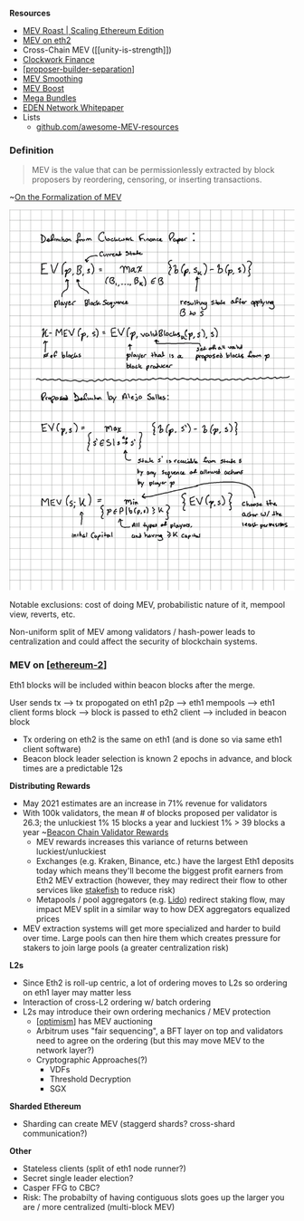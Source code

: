 ---
---

**Resources**

- [MEV Roast | Scaling Ethereum Edition](https://www.youtube.com/watch?v=krlAqKsdLkw)
- [MEV on eth2](https://www.youtube.com/watch?v=zsgC6mNP9eU)
- Cross-Chain MEV ([[unity-is-strength]])
- [Clockwork Finance](https://eprint.iacr.org/2021/1147.pdf)
- [[proposer-builder-separation]]
- [MEV Smoothing](https://notes.ethereum.org/@frankdfr/ryJ7fTyeF)
- [MEV Boost](https://ethresear.ch/t/mev-boost-merge-ready-flashbots-architecture/11177)
- [Mega Bundles](https://twitter.com/bertcmiller/status/1442548307595706369)
- [EDEN Network Whitepaper](https://edennetwork.io/EDEN_Network___Whitepaper___2021_07.pdf)
- Lists
  - [github.com/awesome-MEV-resources](https://github.com/0xalpharush/awesome-MEV-resources)

### Definition

> MEV is the value that can be permissionlessly extracted by block proposers by reordering, censoring, or inserting transactions.

~[On the Formalization of MEV](https://writings.flashbots.net/research/formalization-mev/)

![](../../assets/mev-definition.png)

Notable exclusions: cost of doing MEV, probabilistic nature of it, mempool view, reverts, etc.

Non-uniform split of MEV among validators / hash-power leads to centralization and could affect the security of blockchain systems.

### MEV on [[ethereum-2]]

Eth1 blocks will be included within beacon blocks after the merge.

User sends tx
--> tx propogated on eth1 p2p
--> eth1 mempools
--> eth1 client forms block
--> block is passed to eth2 client
--> included in beacon block

- Tx ordering on eth2 is the same on eth1 (and is done so via same eth1 client software)
- Beacon block leader selection is known 2 epochs in advance, and block times are a predictable 12s

**Distributing Rewards**

- May 2021 estimates are an increase in 71% revenue for validators
- With 100k validators, the mean # of blocks proposed per validator is 26.3; the unluckiest 1% 15 blocks a year and luckiest 1% > 39 blocks a year ~[Beacon Chain Validator Rewards](https://pintail.xyz/posts/beacon-chain-validator-rewards/)
  - MEV rewards increases this variance of returns between luckiest/unluckiest
  - Exchanges (e.g. Kraken, Binance, etc.) have the largest Eth1 deposits today which means they'll become the biggest profit earners from Eth2 MEV extraction (however, they may redirect their flow to other services like [stakefish](https://stake.fish/) to reduce risk)
  - Metapools / pool aggregators (e.g. [Lido](https://lido.fi)) redirect staking flow, may impact MEV split in a similar way to how DEX aggregators equalized prices
- MEV extraction systems will get more specialized and harder to build over time. Large pools can then hire them which creates pressure for stakers to join large pools (a greater centralization risk)

**L2s**

- Since Eth2 is roll-up centric, a lot of ordering moves to L2s so ordering on eth1 layer may matter less
- Interaction of cross-L2 ordering w/ batch ordering
- L2s may introduce their own ordering mechanics / MEV protection
  - [[optimism]] has MEV auctioning
  - Arbitrum uses "fair sequencing", a BFT layer on top and validators need to agree on the ordering (but this may move MEV to the network layer?)
  - Cryptographic Approaches(?)
    - VDFs
    - Threshold Decryption
    - SGX

**Sharded Ethereum**

- Sharding can create MEV (staggerd shards? cross-shard communication?)

**Other**

- Stateless clients (split of eth1 node runner?)
- Secret single leader election?
- Casper FFG to CBC?
- Risk: The probabilty of having contiguous slots goes up the larger you are / more centralized (multi-block MEV)

[//begin]: # "Autogenerated link references for markdown compatibility"
[proposer-builder-separation]: proposer-builder-separation "proposer-builder-separation"
[ethereum-2]: ethereum-2 "ethereum-2"
[optimism]: optimism "optimism"
[//end]: # "Autogenerated link references"
